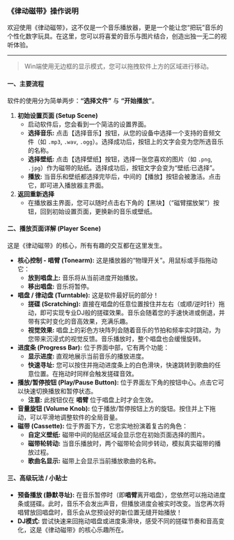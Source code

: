 ### **《律动磁带》操作说明**

欢迎使用《律动磁带》，这不仅是一个音乐播放器，更是一个能让您“把玩”音乐的个性化数字玩具。在这里，您可以将喜爱的音乐与图片结合，创造出独一无二的视听体验。

---

> Win端使用无边框的显示模式，您可以拖拽软件上方的区域进行移动。

#### **一、主要流程**

软件的使用分为简单两步：**“选择文件”** 与 **“开始播放”**。

1. **初始设置页面 (Setup Scene)**
   - 启动软件后，您会看到一个简洁的设置界面。
   - **选择音乐:** 点击【选择音乐】按钮，从您的设备中选择一个支持的音频文件（如 `.mp3`, `.wav`, `.ogg`）。选择成功后，按钮上的文字会变为您所选音乐的名称。
   - **选择壁纸:** 点击【选择壁纸】按钮，选择一张您喜欢的图片（如 `.png`, `.jpg`）作为磁带的贴纸。选择成功后，按钮文字会变为“壁纸:已选择”。
   - **播放:** 当音乐和壁纸都选择完毕后，中间的【播放】按钮会被激活。点击它，即可进入播放器主界面。
2. **返回重新选择**
   - 在播放器主界面，您可以随时点击右下角的【黑块】（“磁臂摆放架”）按钮，回到初始设置页面，更换新的音乐或壁纸。

#### **二、播放页面详解 (Player Scene)**

这是《律动磁带》的核心，所有有趣的交互都在这里发生。

- **核心控制 - 唱臂 (Tonearm):** 这是播放器的“物理开关”。用鼠标或手指拖动它：
  - **放到唱盘上:** 音乐将从当前进度开始播放。
  - **移出唱盘:** 音乐将暂停。
- **唱盘 / 律动盘 (Turntable):** 这是软件最好玩的部分！
  - **搓碟 (Scratching):** 直接在唱盘的任意位置按住并左右（或顺/逆时针）拖动，即可实现专业DJ般的搓碟效果。音乐会随着您的手速快进或倒退，并带有实时变化的音高效果，充满乐趣。
  - **视觉效果:** 唱盘上的彩色方块阵列会随着音乐的节拍和频率实时跳动，为您带来沉浸式的视觉反馈。音乐播放时，整个唱盘也会缓慢旋转。
- **进度条 (Progress Bar):** 位于界面中部，它有两个功能：
  - **显示进度:** 直观地展示当前音乐的播放进度。
  - **快速寻址:** 您可以按住并拖动进度条上的白色滑块，快速跳转到歌曲的任意位置。在拖动时同样会触发搓碟音效。
- **播放/暂停按钮 (Play/Pause Button):** 位于界面左下角的按钮中心。点击它可以快速切换播放和暂停状态。
  - **注意:** 此按钮仅在 **唱臂** 位于唱盘上时才会生效。
- **音量旋钮 (Volume Knob):** 位于播放/暂停按钮上方的旋钮。按住并上下拖动，可以平滑地调整软件的全局音量。
- **磁带 (Cassette):** 位于界面下方，它忠实地扮演着复古的角色：
  - **自定义壁纸:** 磁带中间的贴纸区域会显示您在初始页面选择的图片。
  - **磁带轮转动:** 当音乐播放时，两个磁带轮会同步转动，模拟真实磁带的播放过程。
  - **歌曲名显示:** 磁带上会显示当前播放歌曲的名称。

#### **三、高级玩法 / 小贴士**

- **预备播放 (静默寻址):** 在音乐暂停时（即**唱臂**离开唱盘），您依然可以拖动进度条或搓碟。此时，音乐不会发出声音，但播放进度会被实时改变。当您再次将唱臂放回唱盘时，音乐会从您预设好的新位置无缝开始播放！
- **DJ模式:** 尝试快速来回拖动唱盘或进度条滑块，感受不同的搓碟节奏和音高变化，这是《律动磁带》的核心乐趣所在。